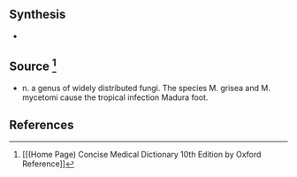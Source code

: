 ## Synthesis
- 
## Source [^1]
- n. a genus of widely distributed fungi. The species M. grisea and M. mycetomi cause the tropical infection Madura foot.
## References

[^1]: [[(Home Page) Concise Medical Dictionary 10th Edition by Oxford Reference]]